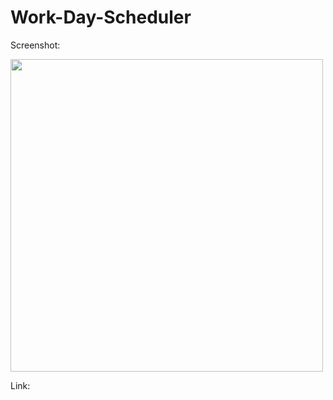 # Work-Day-Scheduler









Screenshot:

<div>
  <img src="scheduler .jpg" width="500px"/> 
</div>


Link: 